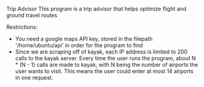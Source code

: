 Trip Advisor
This program is a trip advisor that helps optimize flight and ground travel routes

Restrictions:
- You need a google maps API key, stored in the filepath '/home/ubuntu/api' in order for the program to find
- Since we are scraping off of kayak, each IP address is limited to 200 calls to the kayak server. Every time the user runs the program, about N * (N - 1) calls are made to kayak, with N being the number of airports the user wants to visit. This means the user could enter at most 14 airports in one request.